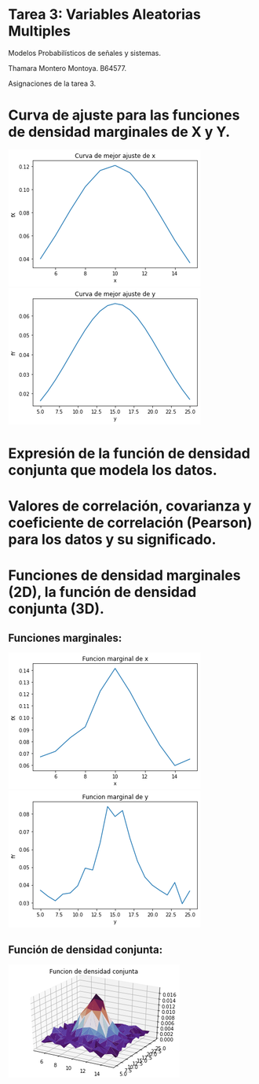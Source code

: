 # Tarea 3: Variables Aleatorias Multiples
Modelos Probabilísticos de señales y sistemas.

Thamara Montero Montoya. B64577.

Asignaciones de la tarea 3.


# Curva de ajuste para las funciones de densidad marginales de X y Y.
![](ajustex.png) ![](ajustey.png)

# Expresión de la función de densidad conjunta que modela los datos.


# Valores de correlación, covarianza y coeficiente de correlación (Pearson) para los datos y su significado.

# Funciones de densidad marginales (2D), la función de densidad conjunta (3D).
## Funciones marginales:
![](marginalx.png) ![](marginaly.png)

## Función de densidad conjunta:
![](densidad_conjunta.png)
